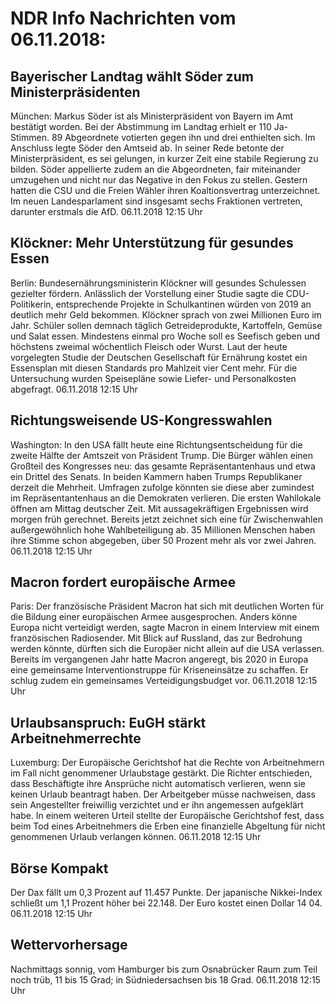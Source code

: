 # NDR Info Nachrichten vom 06.11.2018:


## Bayerischer Landtag wählt Söder zum Ministerpräsidenten
München: Markus Söder ist als Ministerpräsident von Bayern im Amt bestätigt worden. Bei der Abstimmung im Landtag erhielt er 110 Ja-Stimmen. 89 Abgeordnete votierten gegen ihn und drei enthielten sich. Im Anschluss legte Söder den Amtseid ab. In seiner Rede betonte der Ministerpräsident, es sei gelungen, in kurzer Zeit eine stabile Regierung zu bilden. Söder appellierte zudem an die Abgeordneten, fair miteinander umzugehen und nicht nur das Negative in den Fokus zu stellen. Gestern hatten die CSU und die Freien Wähler ihren Koaltionsvertrag unterzeichnet. Im neuen Landesparlament sind insgesamt sechs Fraktionen vertreten, darunter erstmals die AfD. 06.11.2018 12:15 Uhr 

## Klöckner: Mehr Unterstützung für gesundes Essen
Berlin: Bundesernährungsministerin Klöckner will gesundes Schulessen gezielter fördern. Anlässlich der Vorstellung einer Studie sagte die CDU-Politikerin, entsprechende Projekte in Schulkantinen würden von 2019 an deutlich mehr Geld bekommen. Klöckner sprach von zwei Millionen Euro im Jahr. Schüler sollen demnach täglich Getreideprodukte, Kartoffeln, Gemüse und Salat essen. Mindestens einmal pro Woche soll es Seefisch geben und höchstens zweimal wöchentlich Fleisch oder Wurst. Laut der heute vorgelegten Studie der Deutschen Gesellschaft für Ernährung kostet ein Essensplan mit diesen Standards pro Mahlzeit vier Cent mehr. Für die Untersuchung wurden Speisepläne sowie Liefer- und Personalkosten abgefragt. 06.11.2018 12:15 Uhr 

## Richtungsweisende US-Kongresswahlen
Washington: In den USA fällt heute eine Richtungsentscheidung für die zweite Hälfte der Amtszeit von Präsident Trump. Die Bürger wählen einen Großteil des Kongresses neu: das gesamte Repräsentantenhaus und etwa ein Drittel des Senats. In beiden Kammern haben Trumps Republikaner derzeit die Mehrheit. Umfragen zufolge könnten sie diese aber zumindest im Repräsentantenhaus an die Demokraten verlieren. Die ersten Wahllokale öffnen am Mittag deutscher Zeit. Mit aussagekräftigen Ergebnissen wird morgen früh gerechnet. Bereits jetzt zeichnet sich eine für Zwischenwahlen außergewöhnlich hohe Wahlbeteiligung ab. 35 Millionen Menschen haben ihre Stimme schon abgegeben, über 50 Prozent mehr als vor zwei Jahren. 06.11.2018 12:15 Uhr 

## Macron fordert europäische Armee
Paris: Der französische Präsident Macron hat sich mit deutlichen Worten für die Bildung einer europäischen Armee ausgesprochen. Anders könne Europa nicht verteidigt werden, sagte Macron in einem Interview mit einem französischen Radiosender. Mit Blick auf Russland, das zur Bedrohung werden könnte, dürften sich die Europäer nicht allein auf die USA verlassen. Bereits im vergangenen Jahr hatte Macron angeregt, bis 2020 in Europa eine gemeinsame Interventionstruppe für Kriseneinsätze zu schaffen. Er schlug zudem ein gemeinsames Verteidigungsbudget vor. 06.11.2018 12:15 Uhr 

## Urlaubsanspruch: EuGH stärkt Arbeitnehmerrechte
Luxemburg: Der Europäische Gerichtshof hat die Rechte von Arbeitnehmern im Fall nicht genommener Urlaubstage gestärkt. Die Richter entschieden, dass Beschäftigte ihre Ansprüche nicht automatisch verlieren, wenn sie keinen Urlaub beantragt haben. Der Arbeitgeber müsse nachweisen, dass sein Angestellter freiwillig verzichtet und er ihn angemessen aufgeklärt habe. In einem weiteren Urteil stellte der Europäische Gerichtshof fest, dass beim Tod eines Arbeitnehmers die Erben eine finanzielle Abgeltung für nicht genommenen Urlaub verlangen können. 06.11.2018 12:15 Uhr 

## Börse Kompakt
Der Dax fällt um 0,3 Prozent auf 11.457  Punkte. Der japanische Nikkei-Index schließt um  1,1  Prozent höher bei  22.148. Der Euro kostet einen Dollar 14 04. 06.11.2018 12:15 Uhr 

## Wettervorhersage
Nachmittags sonnig, vom Hamburger bis zum Osnabrücker Raum zum Teil noch trüb, 11 bis 15 Grad; in Südniedersachsen bis 18 Grad. 06.11.2018 12:15 Uhr 
